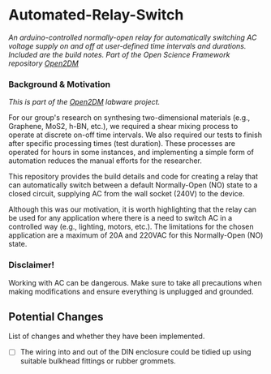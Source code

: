 # Automated-Relay-Switch

 _An arduino-controlled normally-open relay for automatically switching AC voltage supply on and off at user-defined time intervals and durations. Included are the build notes. Part of the Open Science Framework repository [Open2DM](https://osf.io/evupy/)_

### Background \& Motivation

_This is part of the [Open2DM](https://osf.io/evupy/) labware project._

For our group's research on synthesing two-dimensional materials (e.g., Graphene, MoS2, h-BN, etc.), we required a shear mixing process to operate at  discrete on-off time intervals. We also required our tests to finish after specific processing times (test duration). These processes are operated for hours in some instances, and implementing a simple form of automation reduces the manual efforts for the researcher. 

This repository provides the build details and code for creating a relay that can automatically switch between a default Normally-Open (NO) state to a closed circuit, supplying AC from the wall socket (240V) to the device.

Although this was our motivation, it is worth highlighting that the relay can be used for any application where there is a need to switch AC in a controlled way (e.g., lighting, motors, etc.). The limitations for the chosen application are a maximum of 20A and 220VAC for this Normally-Open (NO) state.     


### Disclaimer!

Working with AC can be dangerous. Make sure to take all precautions when making modifications and ensure everything is unplugged and grounded.

## Potential Changes

List of changes and whether they have been implemented.

- [ ] The wiring into and out of the DIN enclosure could be tidied up using suitable bulkhead fittings or rubber grommets.
